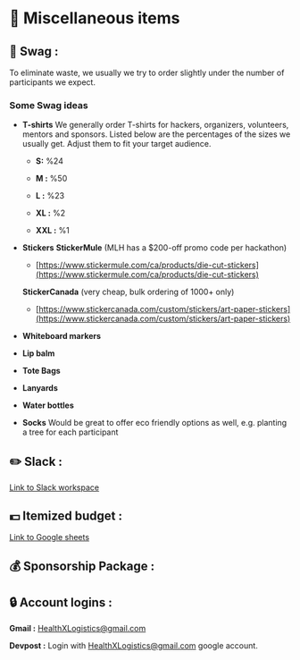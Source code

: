 # 📓 Miscellaneous items
## 👕 Swag :
To eliminate waste, we usually we try to order slightly under the number of participants we expect.
### Some Swag ideas 
- **T-shirts**
    We generally order T-shirts for hackers, organizers, volunteers, mentors and sponsors. Listed below are the percentages of the sizes we usually get. Adjust them to fit your target audience.

    - **S:** %24

    - **M :** %50

    - **L :** %23

    - **XL :** %2

    - **XXL :** %1

- **Stickers**
    **StickerMule** (MLH has a $200-off promo code per hackathon)
    - [https://www.stickermule.com/ca/products/die-cut-stickers](https://www.stickermule.com/ca/products/die-cut-stickers)

    **StickerCanada** (very cheap, bulk ordering of 1000+ only)
    - [https://www.stickercanada.com/custom/stickers/art-paper-stickers](https://www.stickercanada.com/custom/stickers/art-paper-stickers)
- **Whiteboard markers**
- **Lip balm**
- **Tote Bags**
- **Lanyards**
- **Water bottles**
- **Socks**
Would be great to offer eco friendly options as well, e.g. planting a tree for each participant

## ✏️  Slack :
[Link to Slack workspace]()

## 💵 Itemized budget :
[Link to Google sheets](https://docs.google.com/spreadsheets/d/1IgYSmirbBZehfhA4917lgZM-HZuKWXTVirpjYpmuaOs/edit?usp=sharing)

## 💰 Sponsorship Package :

## 🔒 Account logins :
**Gmail :** HealthXLogistics@gmail.com

**Devpost :** Login with HealthXLogistics@gmail.com google account.


